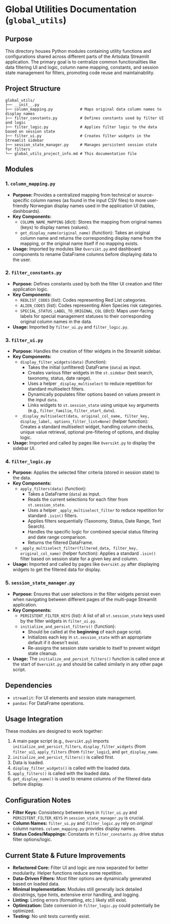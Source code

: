 # Global Utilities Documentation (`global_utils`)

## Purpose

This directory houses Python modules containing utility functions and configurations shared across different parts of the Artsdata Streamlit application. The primary goal is to centralize common functionalities like data filtering UI and logic, column name mapping, constants, and session state management for filters, promoting code reuse and maintainability.

## Project Structure

```
global_utils/
├── __init__.py
├── column_mapping.py            # Maps original data column names to display names
├── filter_constants.py          # Defines constants used by filter UI and logic
├── filter_logic.py              # Applies filter logic to the data based on session state
├── filter_ui.py                 # Creates filter widgets in the Streamlit sidebar
├── session_state_manager.py     # Manages persistent session state for filters
└── global_utils_project_info.md # This documentation file
```

## Modules

### 1. `column_mapping.py`

*   **Purpose:** Provides a centralized mapping from technical or source-specific column names (as found in the input CSV files) to more user-friendly Norwegian display names used in the application UI (tables, dashboards).
*   **Key Components:**
    *   `COLUMN_NAME_MAPPING` (dict): Stores the mapping from original names (keys) to display names (values).
    *   `get_display_name(original_name)` (function): Takes an original column name and returns the corresponding display name from the mapping, or the original name itself if no mapping exists.
*   **Usage:** Imported by modules like `Oversikt.py` and dashboard components to rename DataFrame columns before displaying data to the user.

### 2. `filter_constants.py`

*   **Purpose:** Defines constants used by both the filter UI creation and filter application logic.
*   **Key Components:**
    *   `REDLIST_CODES` (list): Codes representing Red List categories.
    *   `ALIEN_CODES` (list): Codes representing Alien Species risk categories.
    *   `SPECIAL_STATUS_LABEL_TO_ORIGINAL_COL` (dict): Maps user-facing labels for special management statuses to their corresponding original column names in the data.
*   **Usage:** Imported by `filter_ui.py` and `filter_logic.py`.

### 3. `filter_ui.py`

*   **Purpose:** Handles the creation of filter widgets in the Streamlit sidebar.
*   **Key Components:**
    *   `display_filter_widgets(data)` (function):
        *   Takes the initial (unfiltered) DataFrame (`data`) as input.
        *   Creates various filter widgets in the `st.sidebar` (text search, taxonomy, status, date range).
        *   Uses a helper `_display_multiselect` to reduce repetition for standard multiselect filters.
        *   Dynamically populates filter options based on values present in the input `data`.
        *   Links widgets to `st.session_state` using unique `key` arguments (e.g., `filter_familie`, `filter_start_date`).
    *   `_display_multiselect(data, original_col_name, filter_key, display_label, options_filter_list=None)` (helper function): Creates a standard multiselect widget, handling column checks, unique value retrieval, optional pre-filtering of options, and display logic.
*   **Usage:** Imported and called by pages like `Oversikt.py` to display the sidebar UI.

### 4. `filter_logic.py`

*   **Purpose:** Applies the selected filter criteria (stored in session state) to the data.
*   **Key Components:**
    *   `apply_filters(data)` (function):
        *   Takes a DataFrame (`data`) as input.
        *   Reads the current selections for each filter from `st.session_state`.
        *   Uses a helper `_apply_multiselect_filter` to reduce repetition for standard `.isin()` filters.
        *   Applies filters sequentially (Taxonomy, Status, Date Range, Text Search).
        *   Handles the specific logic for combined special status filtering and date range comparison.
        *   Returns the filtered DataFrame.
    *   `_apply_multiselect_filter(filtered_data, filter_key, original_col_name)` (helper function): Applies a standard `.isin()` filter based on session state for a given key and column.
*   **Usage:** Imported and called by pages like `Oversikt.py` after displaying widgets to get the filtered data for display.

### 5. `session_state_manager.py`

*   **Purpose:** Ensures that user selections in the filter widgets persist even when navigating between different pages of the multi-page Streamlit application.
*   **Key Components:**
    *   `PERSISTENT_FILTER_KEYS` (list): A list of all `st.session_state` keys used by the filter widgets in `filter_ui.py`.
    *   `initialize_and_persist_filters()` (function):
        *   Should be called at the **beginning** of each page script.
        *   Initializes each key in `st.session_state` with an appropriate default if it doesn't exist.
        *   Re-assigns the session state variable to itself to prevent widget state cleanup.
*   **Usage:** The `initialize_and_persist_filters()` function is called once at the start of `Oversikt.py` and should be called similarly in any other page script.

## Dependencies

*   `streamlit`: For UI elements and session state management.
*   `pandas`: For DataFrame operations.

## Usage Integration

These modules are designed to work together:

1.  A main page script (e.g., `Oversikt.py`) imports `initialize_and_persist_filters`, `display_filter_widgets` (from `filter_ui`), `apply_filters` (from `filter_logic`), and `get_display_name`.
2.  `initialize_and_persist_filters()` is called first.
3.  Data is loaded.
4.  `display_filter_widgets()` is called with the loaded data.
5.  `apply_filters()` is called with the loaded data.
6.  `get_display_name()` is used to rename columns of the filtered data before display.

## Configuration Notes

*   **Filter Keys:** Consistency between keys in `filter_ui.py` and `PERSISTENT_FILTER_KEYS` in `session_state_manager.py` is crucial.
*   **Column Names:** `filter_ui.py` and `filter_logic.py` rely on *original* column names. `column_mapping.py` provides display names.
*   **Status Codes/Mappings:** Constants in `filter_constants.py` drive status filter options/logic.

## Current State & Future Improvements

*   **Refactored Core:** Filter UI and logic are now separated for better modularity. Helper functions reduce some repetition.
*   **Data-Driven Filters:** Most filter options are dynamically generated based on loaded data.
*   **Minimal Implementation:** Modules still generally lack detailed docstrings, type hints, extensive error handling, and logging.
*   **Linting:** Linting errors (formatting, etc.) likely still exist.
*   **Optimization:** Date conversion in `filter_logic.py` could potentially be optimized.
*   **Testing:** No unit tests currently exist.
